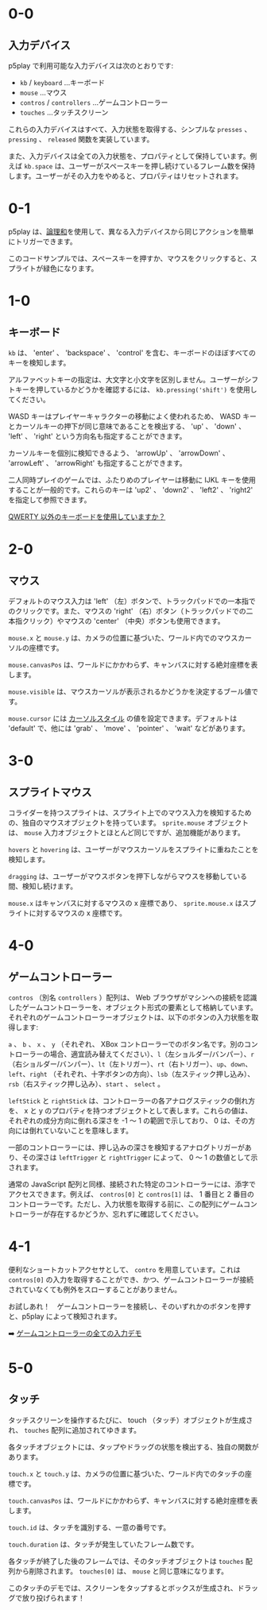 # 0-0

## 入力デバイス

p5play で利用可能な入力デバイスは次のとおりです:

- `kb` / `keyboard` …キーボード
- `mouse` …マウス
- `contros` / `controllers` …ゲームコントローラー
- `touches` …タッチスクリーン

これらの入力デバイスはすべて、入力状態を取得する、シンプルな `presses` 、 `pressing` 、 `released` 関数を実装しています。

また、入力デバイスは全ての入力状態を、プロパティとして保持しています。例えば `kb.space` は、ユーザーがスペースキーを押し続けているフレーム数を保持します。ユーザーがその入力をやめると、プロパティはリセットされます。

# 0-1

p5play は、[論理和](https://developer.mozilla.org/docs/Web/JavaScript/Reference/Operators/Logical_OR)を使用して、異なる入力デバイスから同じアクションを簡単にトリガーできます。

このコードサンプルでは、スペースキーを押すか、マウスをクリックすると、スプライトが緑色になります。

# 1-0

## キーボード

`kb` は、 'enter' 、 'backspace' 、 'control' を含む、キーボードのほぼすべてのキーを検知します。

アルファベットキーの指定は、大文字と小文字を区別しません。ユーザーがシフトキーを押しているかどうかを確認するには、 `kb.pressing('shift')` を使用してください。

WASD キーはプレイヤーキャラクターの移動によく使われるため、 WASD キーとカーソルキーの押下が同じ意味であることを検出する、 'up' 、 'down' 、 'left' 、 'right' という方向名も指定することができます。

カーソルキーを個別に検知できるよう、 'arrowUp' 、 'arrowDown' 、 'arrowLeft' 、 'arrowRight' も指定することができます。

二人同時プレイのゲームでは、ふたりめのプレイヤーは移動に IJKL キーを使用することが一般的です。これらのキーは 'up2' 、 'down2' 、 'left2' 、 'right2' を指定して参照できます。

[QWERTY 以外のキーボードを使用していますか？](https://github.com/quinton-ashley/p5play/wiki/FAQ#is-p5plays-kb-input-system-compatible-with-non-qwerty-keyboards)

# 2-0

## マウス

デフォルトのマウス入力は 'left' （左）ボタンで、トラックパッドでの一本指でのクリックです。また、マウスの 'right' （右）ボタン（トラックパッドでの二本指クリック）やマウスの 'center' （中央）ボタンも使用できます。

`mouse.x` と `mouse.y` は、カメラの位置に基づいた、ワールド内でのマウスカーソルの座標です。

`mouse.canvasPos` は、ワールドにかかわらず、キャンバスに対する絶対座標を表します。

`mouse.visible` は、マウスカーソルが表示されるかどうかを決定するブール値です。

`mouse.cursor` には [カーソルスタイル](https://developer.mozilla.org/docs/Web/CSS/cursor) の値を設定できます。デフォルトは 'default' で、他には 'grab' 、 'move' 、 'pointer' 、 'wait' などがあります。

# 3-0

## スプライトマウス

コライダーを持つスプライトは、スプライト上でのマウス入力を検知するための、独自のマウスオブジェクトを持っています。
`sprite.mouse` オブジェクトは、 `mouse` 入力オブジェクトとほとんど同じですが、追加機能があります。

`hovers` と `hovering` は、ユーザーがマウスカーソルをスプライトに重ねたことを検知します。

`dragging` は、ユーザーがマウスボタンを押下しながらマウスを移動している間、検知し続けます。

`mouse.x` はキャンバスに対するマウスの x 座標であり、 `sprite.mouse.x` はスプライトに対するマウスの x 座標です。

# 4-0

## ゲームコントローラー

`contros` （別名 `controllers` ）配列は、 Web ブラウザがマシンへの接続を認識したゲームコントローラーを、オブジェクト形式の要素として格納しています。それぞれのゲームコントローラーオブジェクトは、以下のボタンの入力状態を取得します:

`a` 、 `b` 、 `x` 、 `y` （それぞれ、 XBox コントローラーでのボタン名です。別のコントローラーの場合、適宜読み替えてください）、`l`（左ショルダー/バンパー）、`r`（右ショルダー/バンパー）、`lt`（左トリガー）、`rt`（右トリガー）、`up`、`down`、`left`、`right` （それぞれ、十字ボタンの方向）、`lsb`（左スティック押し込み）、`rsb`（右スティック押し込み）、`start` 、 `select` 。

`leftStick` と `rightStick` は、コントローラーの各アナログスティックの倒れ方を、 x と y のプロパティを持つオブジェクトとして表します。これらの値は、それぞれの成分方向に倒れる深さを -1 ～ 1 の範囲で示しており、 0 は、その方向には倒れていないことを意味します。

一部のコントローラーには、押し込みの深さを検知するアナログトリガーがあり、その深さは `leftTrigger` と `rightTrigger` によって、 0 ～ 1 の数値として示されます。

通常の JavaScript 配列と同様、接続された特定のコントローラーには、添字でアクセスできます。例えば、 `contros[0]` と `contros[1]` は、 1 番目と 2 番目のコントローラーです。ただし、入力状態を取得する前に、この配列にゲームコントローラーが存在するかどうか、忘れずに確認してください。

# 4-1

便利なショートカットアクセサとして、 `contro` を用意しています。これは `contros[0]` の入力を取得することができ、かつ、ゲームコントローラーが接続されていなくても例外をスローすることがありません。

お試しあれ！　ゲームコントローラーを接続し、そのいずれかのボタンを押すと、p5play によって検知されます。

➡️ [ゲームコントローラーの全ての入力デモ](https://aijs.io/editor?user=quinton-ashley&project=p5play_Controller_Test)

# 5-0

## タッチ

タッチスクリーンを操作するたびに、 touch （タッチ）オブジェクトが生成され、 `touches` 配列に追加されてゆきます。

各タッチオブジェクトには、タップやドラッグの状態を検出する、独自の関数があります。

`touch.x` と `touch.y` は、カメラの位置に基づいた、ワールド内でのタッチの座標です。

`touch.canvasPos` は、ワールドにかかわらず、キャンバスに対する絶対座標を表します。

`touch.id` は、タッチを識別する、一意の番号です。

`touch.duration` は、タッチが発生していたフレーム数です。

各タッチが終了した後のフレームでは、そのタッチオブジェクトは `touches` 配列から削除されます。 `touches[0]` は、 `mouse` と同じ意味になります。

このタッチのデモでは、スクリーンをタップするとボックスが生成され、ドラッグで放り投げられます！
